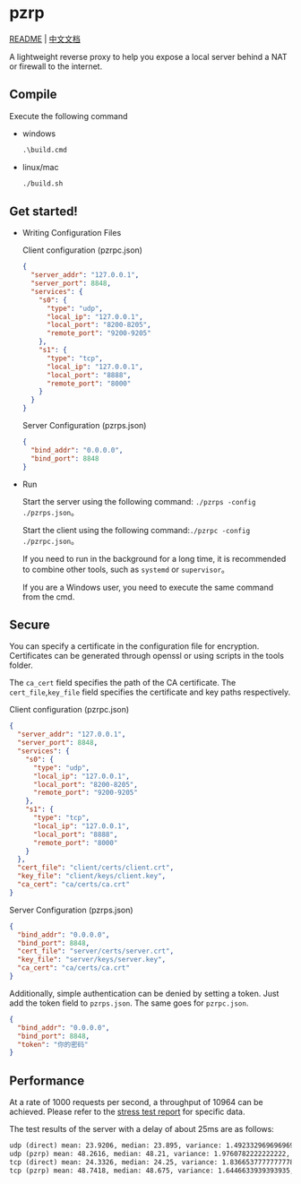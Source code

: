 # pzrp
[README](README.md) | [中文文档](README_zh.md)

A lightweight reverse proxy to help you expose a local server behind a NAT or firewall to the internet.
## Compile

Execute the following command

- windows

  ```bat
  .\build.cmd
  ```

- linux/mac

  ```bash
  ./build.sh
  ```

## Get started!

- Writing Configuration Files

  Client configuration (pzrpc.json)

  ```json
  {
    "server_addr": "127.0.0.1",
    "server_port": 8848,
    "services": {
      "s0": {
        "type": "udp",
        "local_ip": "127.0.0.1",
        "local_port": "8200-8205",
        "remote_port": "9200-9205"
      },
      "s1": {
        "type": "tcp",
        "local_ip": "127.0.0.1",
        "local_port": "8888",
        "remote_port": "8000"
      }
    }
  }
  ```

  Server Configuration (pzrps.json)
  ```json
  {
    "bind_addr": "0.0.0.0",
    "bind_port": 8848
  }
  ```

- Run

  Start the server using the following command: `./pzrps -config ./pzrps.json`。

  Start the client using the following command:`./pzrpc -config ./pzrpc.json`。

  If you need to run in the background for a long time, it is recommended to combine other tools, such as `systemd` or `supervisor`。

  If you are a Windows user, you need to execute the same command from the cmd.


## Secure

You can specify a certificate in the configuration file for encryption. Certificates can be generated through openssl or using scripts in the tools folder.

The `ca_cert` field specifies the path of the CA certificate.
The `cert_file`,`key_file` field specifies the certificate and key paths respectively.

Client configuration (pzrpc.json)
```json
{
  "server_addr": "127.0.0.1",
  "server_port": 8848,
  "services": {
    "s0": {
      "type": "udp",
      "local_ip": "127.0.0.1",
      "local_port": "8200-8205",
      "remote_port": "9200-9205"
    },
    "s1": {
      "type": "tcp",
      "local_ip": "127.0.0.1",
      "local_port": "8888",
      "remote_port": "8000"
    }
  },
  "cert_file": "client/certs/client.crt",
  "key_file": "client/keys/client.key",
  "ca_cert": "ca/certs/ca.crt"
}
```

Server Configuration (pzrps.json)
```json
{
  "bind_addr": "0.0.0.0",
  "bind_port": 8848,
  "cert_file": "server/certs/server.crt",
  "key_file": "server/keys/server.key",
  "ca_cert": "ca/certs/ca.crt"
}
```

Additionally, simple authentication can be denied by setting a token. Just add the token field to `pzrps.json`. The same goes for `pzrpc.json`.

```json
{
  "bind_addr": "0.0.0.0",
  "bind_port": 8848,
  "token": "你的密码"
}
```

## Performance

At a rate of 1000 requests per second, a throughput of 10964 can be achieved. Please refer to the [stress test report](stress_test.zip) for specific data.

The test results of the server with a delay of about 25ms are as follows:
```txt
udp (direct) mean: 23.9206, median: 23.895, variance: 1.4923329696969698, max: 27.44, min: 21.53
udp (pzrp) mean: 48.2616, median: 48.21, variance: 1.9760782222222222, max: 53.93, min: 45.65
tcp (direct) mean: 24.3326, median: 24.25, variance: 1.8366537777777778, max: 27.5, min: 21.9
tcp (pzrp) mean: 48.7418, median: 48.675, variance: 1.6446633939393935, max: 51.54, min: 45.87
```
